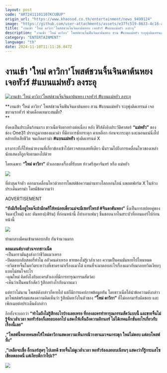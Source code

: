 ```yaml
---
layout: post
code: "ART2411101107KCUBUP"
origin_url: "https://www.khaosod.co.th/entertainment/news_9499124"
image: "https://github.com/user-attachments/assets/e37fc519-8633-4c18-adad-df9101ad1376"
title: "งานเข้า 'ใหม่ ดาวิกา'โพสต์ชวนจิ้นจินดาต้นหยง เจอทัวร์ #แบนแม่หยัว ลงระอุ"
description: "งานเข้า 'ใหม่ ดาวิกา' โพสต์ชวนจิ้นฟินจินดาต้นหยง สวน #แบนแม่หยัว ระอุพุ่งติดเทรนด์ เจอขบวนรถทัวร์ ฟาดเดือดเหมาะสมมั้ย?"
category: "ENTERTAINMENT"
language: "th"
date: 2024-11-10T11:11:26.847Z
---
```


# งานเข้า 'ใหม่ ดาวิกา'โพสต์ชวนจิ้นจินดาต้นหยง เจอทัวร์ #แบนแม่หยัว ลงระอุ

[![งานเข้า 'ใหม่ ดาวิกา'โพสต์ชวนจิ้นจินดาต้นหยง เจอทัวร์ #แบนแม่หยัว ลงระอุ](https://www.khaosod.co.th/wpapp/uploads/2024/11/davika101167-11.jpg "งานเข้า 'ใหม่ ดาวิกา'โพสต์ชวนจิ้นจินดาต้นหยง เจอทัวร์ #แบนแม่หยัว ลงระอุ")](https://www.khaosod.co.th/wpapp/uploads/2024/11/davika101167-11.jpg)

**งานเข้า ‘ใหม่ ดาวิกา’ โพสต์ชวนจิ้นฟินจินดาต้นหยง สวน #แบนแม่หยัว ระอุพุ่งติดเทรนด์ เจอขบวนรถทัวร์ ฟาดเดือดเหมาะสมมั้ย?  
**

ยังคงเป็นประเด็นร้อนแรง ชาวเน็ตจับตาอย่างต่อเนื่อง หลัง ซีรีส์ดังอิงประวัติศาสตร์ **“แม่หยัว”** ของช่อง One31 ปรากฏฉากของแมวดำ ที่มีอาการชักกระตุก ตาเหลือก ก่อนจะกระตุก และนอนแน่นิ่งไปคล้ายกับเสียชีวิต จนเกิดดราม่า **#แบนแม่หยัว** พุ่งติดเทรนด์ X

แรงกระทั้งจี้ให้หน่วยงานที่เกี่ยวข้องเข้าไปตรวจสอบเลยทีเดียว นั่นรวมไปถึงการเคลื่อนไหวของเหล่านักแสดงก็ถูกจับตามองไปด้วย

โดยเฉพาะ **“ใหม่ ดาวิกา”** ตัวเอกของเรื่องที่รับบท ท้าวศรีสุดาจันทร์ หรือ แม่หยัว

[![](https://www.khaosod.co.th/wpapp/uploads/2024/11/davika101167-5.jpg)](https://www.khaosod.co.th/wpapp/uploads/2024/11/davika101167-5.jpg)

ที่ล่าสุดเจ้าตัว ออกมาเคลื่อนไหวด้วยการโพสต์ข้อความผ่านทางโลกออนไลน์ แพลตฟอร์ม X ในห้วงประเด็นดราม่า โดยมีข้อความว่า

ADVERTISEMENT

**“ยังมีเรือนี้อยู่ไหมจ๊ะถ้ามีกดรีให้หน่อยเดี๋ยวแม่จะมีเซอร์ไพรส์ #จินดาตันหยง”** ซึ่งเป็นการสปอยคู่ของ จินดา(ใหม่) และ ตันหยง(เฟิร์น) ที่ก่อนหน้านี้ ก็ทำเอาแฟนๆ ชื่นชอบฉากในสระบัวที่ออนแอร์ไปก่อนหน้านี้

[![](https://www.khaosod.co.th/wpapp/uploads/2024/11/davika101167-12.jpg)](https://www.khaosod.co.th/wpapp/uploads/2024/11/davika101167-12.jpg)

ท่ามกลางมีคนเข้ามาตอบกลับ กันจำนวนมาก

**คอมเมนต์บางส่วนจากชาวเน็ต**  
\-เป็นดารามันสูงส่งกว่าชีวิตแมวเหรอ  
\-ปิดตอบกลับสตอรี่ทำไม กลัวคนด่าเหรอ ขายของไม่รู้เวล่ำเวลา ความเป็นคนมันหายไปไหนหมด  
\-ทวิตขายจิ้นในทวิตระหว่างที่เขาดราม่าเรื่องแมวได้ แทนที่จะมาตอบอะไรเรื่องแมวกับมาลบทวิตเงียบๆ แบบไม่สนใจอะไร  
\-คุณใหม่ คิดยังไงกับละครตัวเองที่มีการทารุณกรรมสัตว์คะ  
\-เห็นว่าเป็นคนรักสัตว์ รู้สึกอย่างไรกับฉากแมว

แต่ทว่าไม่นาน โพสต์ดังกล่าวก็หายไป แต่ก็มีการแคปภาพข้อมูลทัน โดยชาวเน็ตได้นำข้อความดังกล่าวมาโพสต์พร้อมแสดงความคิดเห็นว่า รู้สึกผิดหวังในตัวของ **“ใหม่ ดาวิกา”** ที่ไม่ออกมารับผิดชอบ และเพิกเฉยต่อประเด็นดังกล่าว

อีกทั้งจะบอกว่า **“ทำไมถึงไม่รู้สึกอะไรบ้างเลยเหรอ ที่กองละครทำทารุณกรรมสัตว์แบบนี้ และขายจิ้นไม่รู้จักเวล่ำเวลา พอทัวร์ลงก็เลยลบออกไป แสดงให้เห็นถึงความอิกนอร์ ไม่ได้เทคแอ็กชันอะไรเกี่ยวกับเรื่องนี้เลย”**

**,”โพสต์นี้หลายคนขอให้ใหม่ดาวิกาแสดงความเห็นกรณีวางยาแมวจนกระตุก ใหม่ไม่ตอบ แต่ลบโพสต์ทิ้ง”**

**,”เหลือจะเชื่อ อิ้กนอร์สุดๆ ไปเลยดิ ขายจิ้นไม่ดูเวล่ำเวลา พอทัวร์ลงเลยลบเนียนๆ แสดงว่าก็รู้กระแสโซเชียลตลอดนี่ แต่เงียบดีกว่างี้ปะ?”**



[![](https://www.khaosod.co.th/wpapp/uploads/2024/11/davika101167-4.jpg)](https://www.khaosod.co.th/wpapp/uploads/2024/11/davika101167-4.jpg)